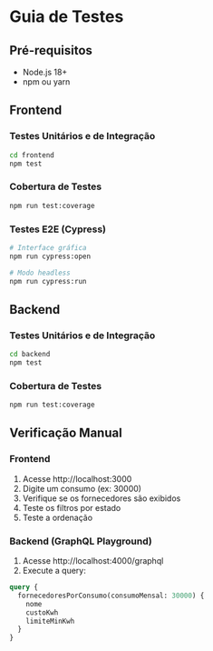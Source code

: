 # Guia de Testes

## Pré-requisitos
- Node.js 18+
- npm ou yarn

## Frontend

### Testes Unitários e de Integração
```bash
cd frontend
npm test
```

### Cobertura de Testes
```bash
npm run test:coverage
```

### Testes E2E (Cypress)
```bash
# Interface gráfica
npm run cypress:open

# Modo headless
npm run cypress:run
```

## Backend

### Testes Unitários e de Integração
```bash
cd backend
npm test
```

### Cobertura de Testes
```bash
npm run test:coverage
```

## Verificação Manual

### Frontend
1. Acesse http://localhost:3000
2. Digite um consumo (ex: 30000)
3. Verifique se os fornecedores são exibidos
4. Teste os filtros por estado
5. Teste a ordenação

### Backend (GraphQL Playground)
1. Acesse http://localhost:4000/graphql
2. Execute a query:
```graphql
query {
  fornecedoresPorConsumo(consumoMensal: 30000) {
    nome
    custoKwh
    limiteMinKwh
  }
}
``` 